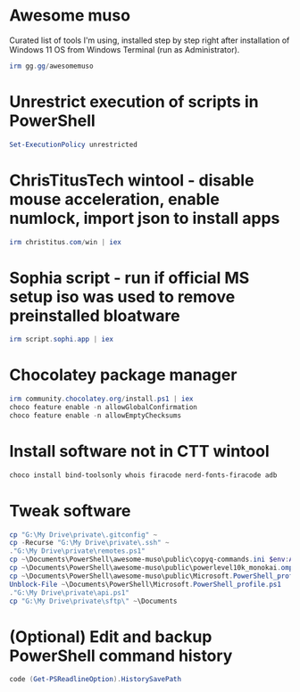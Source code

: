 
# Awesome muso

Curated list of tools I'm using, installed step by step right after installation of Windows 11 OS from Windows Terminal (run as Administrator).

```powershell
irm gg.gg/awesomemuso
```

# Unrestrict execution of scripts in PowerShell

```powershell
Set-ExecutionPolicy unrestricted
```

# ChrisTitusTech wintool - disable mouse acceleration, enable numlock, import json to install apps

```powershell
irm christitus.com/win | iex
```

# Sophia script - run if official MS setup iso was used to remove preinstalled bloatware

```powershell
irm script.sophi.app | iex
```

# Chocolatey package manager

```powershell
irm community.chocolatey.org/install.ps1 | iex
choco feature enable -n allowGlobalConfirmation
choco feature enable -n allowEmptyChecksums
```

# Install software not in CTT wintool

```powershell
choco install bind-toolsonly whois firacode nerd-fonts-firacode adb
```

# Tweak software

```powershell
cp "G:\My Drive\private\.gitconfig" ~
cp -Recurse "G:\My Drive\private\.ssh" ~
."G:\My Drive\private\remotes.ps1"
cp ~\Documents\PowerShell\awesome-muso\public\copyq-commands.ini $env:APPDATA\copyq
cp ~\Documents\PowerShell\awesome-muso\public\powerlevel10k_monokai.omp.json ~\Documents\PowerShell
cp ~\Documents\PowerShell\awesome-muso\public\Microsoft.PowerShell_profile.ps1 ~\Documents\PowerShell
Unblock-File ~\Documents\PowerShell\Microsoft.PowerShell_profile.ps1
."G:\My Drive\private\api.ps1"
cp "G:\My Drive\private\sftp\" ~\Documents
```

# (Optional) Edit and backup PowerShell command history

```powershell
code (Get-PSReadlineOption).HistorySavePath
```
